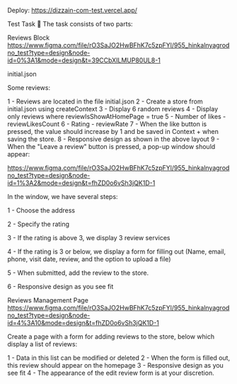 Deploy: https://dizzain-com-test.vercel.app/

Test Task
👋
The task consists of two parts:

Reviews Block
https://www.figma.com/file/rO3SaJO2HwBFhK7c5zpFYl/955_hinkalnyagrodno_test?type=design&node-id=0%3A1&mode=design&t=39CCbXILMUP80UL8-1

initial.json

Some reviews:

1 - Reviews are located in the file initial.json
2 - Create a store from initial.json using createContext
3 - Display 6 random reviews
4 - Display only reviews where reviewIsShowAtHomePage = true
5 - Number of likes - reviewLikesCount
6 - Rating - reviewRate
7 - When the like button is pressed, the value should increase by 1 and be saved in Context + when saving the store.
8 - Responsive design as shown in the above layout
9 - When the "Leave a review" button is pressed, a pop-up window should appear:

https://www.figma.com/file/rO3SaJO2HwBFhK7c5zpFYl/955_hinkalnyagrodno_test?type=design&node-id=1%3A2&mode=design&t=fhZD0o6vSh3jQK1D-1

In the window, we have several steps:

1 - Choose the address

2 - Specify the rating

3 - If the rating is above 3, we display 3 review services

4 - If the rating is 3 or below, we display a form for filling out (Name, email, phone, visit date, review, and the option to upload a file)

5 - When submitted, add the review to the store.

6 - Responsive design as you see fit

Reviews Management Page
https://www.figma.com/file/rO3SaJO2HwBFhK7c5zpFYl/955_hinkalnyagrodno_test?type=design&node-id=4%3A10&mode=design&t=fhZD0o6vSh3jQK1D-1

Create a page with a form for adding reviews to the store, below which display a list of reviews:

1 - Data in this list can be modified or deleted
2 - When the form is filled out, this review should appear on the homepage
3 - Responsive design as you see fit
4 - The appearance of the edit review form is at your discretion.
